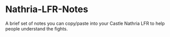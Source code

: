 # Nathria-LFR-Notes
A brief set of notes you can copy/paste into your Castle Nathria LFR to help people understand the fights.
